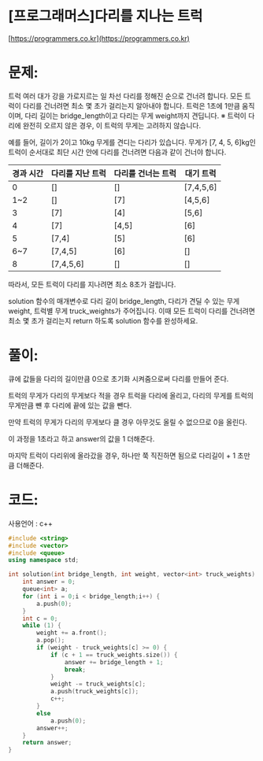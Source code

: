 # [프로그래머스]다리를 지나는 트럭

[https://programmers.co.kr](https://programmers.co.kr)

# 문제:

트럭 여러 대가 강을 가로지르는 일 차선 다리를 정해진 순으로 건너려 합니다. 모든 트럭이 다리를 건너려면 최소 몇 초가 걸리는지 알아내야 합니다. 트럭은 1초에 1만큼 움직이며, 다리 길이는 bridge_length이고 다리는 무게 weight까지 견딥니다.
 ※ 트럭이 다리에 완전히 오르지 않은 경우, 이 트럭의 무게는 고려하지 않습니다.



예를 들어, 길이가 2이고 10kg 무게를 견디는 다리가 있습니다. 무게가 [7, 4, 5, 6]kg인 트럭이 순서대로 최단 시간 안에 다리를 건너려면 다음과 같이 건너야 합니다.



| 경과 시간 | 다리를 지난 트럭 | 다리를 건너는 트럭 | 대기 트럭 |
| --------- | ---------------- | ------------------ | --------- |
| 0         | []               | []                 | [7,4,5,6] |
| 1~2       | []               | [7]                | [4,5,6]   |
| 3         | [7]              | [4]                | [5,6]     |
| 4         | [7]              | [4,5]              | [6]       |
| 5         | [7,4]            | [5]                | [6]       |
| 6~7       | [7,4,5]          | [6]                | []        |
| 8         | [7,4,5,6]        | []                 | []        |



따라서, 모든 트럭이 다리를 지나려면 최소 8초가 걸립니다.



solution 함수의 매개변수로 다리 길이 bridge_length, 다리가 견딜 수 있는 무게 weight, 트럭별 무게 truck_weights가 주어집니다. 이때 모든 트럭이 다리를 건너려면 최소 몇 초가 걸리는지 return 하도록 solution 함수를 완성하세요.

# **풀이:**
큐에 값들을 다리의 길이만큼 0으로 초기화 시켜줌으로써 다리를 만들어 준다.

트럭의 무게가 다리의 무게보다 적을 경우 트럭을 다리에 올리고, 다리의 무게를 트럭의 무게만큼 뺸 후 다리에 끝에 있는 값을 뺀다.

만약 트럭의 무게가 다리의 무게보다 클 경우 아무것도 올릴 수 없으므로 0을 올린다.

이 과정을 1초라고 하고 answer의 값을 1 더해준다.

마지막 트럭이 다리위에 올라갔을 경우, 하나만 쭉 직진하면 됨으로 다리길이 + 1 초만큼 더해준다. 

 

# **코드:**
사용언어 : c++
```c++
#include <string>
#include <vector>
#include <queue>
using namespace std;

int solution(int bridge_length, int weight, vector<int> truck_weights) {
    int answer = 0;
    queue<int> a;
	for (int i = 0;i < bridge_length;i++) {
		a.push(0);
	}
	int c = 0;
    while (1) {
	    weight += a.front();
		a.pop();
		if (weight - truck_weights[c] >= 0) {
			if (c + 1 == truck_weights.size()) {
				answer += bridge_length + 1;
				break;
			}
			weight -= truck_weights[c];
			a.push(truck_weights[c]);
			c++;
		}
		else
			a.push(0);
		answer++;
	}
    return answer;
}
```

